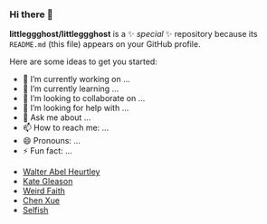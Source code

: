 ### Hi there 👋


**littleggghost/littleggghost** is a ✨ _special_ ✨ repository because its `README.md` (this file) appears on your GitHub profile.

Here are some ideas to get you started:

- 🔭 I’m currently working on ...
- 🌱 I’m currently learning ...
- 👯 I’m looking to collaborate on ...
- 🤔 I’m looking for help with ...
- 💬 Ask me about ...
- 📫 How to reach me: ...
- 😄 Pronouns: ...
- ⚡ Fun fact: ...

<!-- BLOG-POST-LIST:START -->
- [Walter Abel Heurtley](https://en.wikipedia.org/wiki/Walter_Abel_Heurtley)
- [Kate Gleason](https://en.wikipedia.org/wiki/Kate_Gleason)
- [Weird Faith](https://en.wikipedia.org/wiki/Weird_Faith)
- [Chen Xue](https://en.wikipedia.org/wiki/Chen_Xue_(writer))
- [Selfish](https://en.wikipedia.org/wiki/Selfish_(Britney_Spears_song))
<!-- BLOG-POST-LIST:END -->